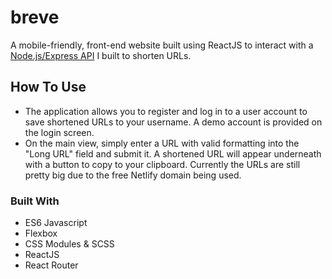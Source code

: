 # breve

A mobile-friendly, front-end website built using ReactJS to interact with a [Node.js/Express API](https://github.com/AerialWombat/url-shortener-api) I built to shorten URLs.

## How To Use

- The application allows you to register and log in to a user account to save shortened URLs to your username. A demo account is provided on the login screen.
- On the main view, simply enter a URL with valid formatting into the "Long URL" field and submit it. A shortened URL will appear underneath with a button to copy to your clipboard. Currently the URLs are still pretty big due to the free Netlify domain being used.

### Built With

- ES6 Javascript
- Flexbox
- CSS Modules & SCSS
- ReactJS
- React Router
